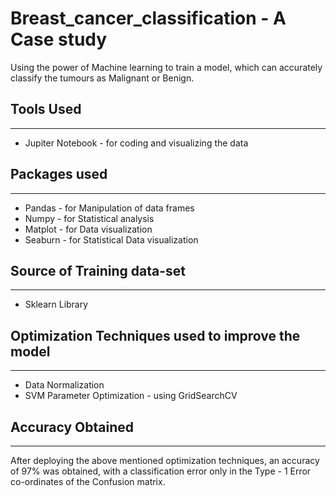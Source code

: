 # Breast_cancer_classification  - A Case study
Using the power of Machine learning to train a model, which can accurately classify the tumours as Malignant or Benign.

## Tools Used
---
* Jupiter Notebook - for coding and visualizing the data

## Packages used
---
* Pandas - for Manipulation of data frames
* Numpy - for Statistical analysis
* Matplot - for Data visualization
* Seaburn - for Statistical Data visualization

## Source of Training data-set
---
* Sklearn Library

## Optimization Techniques used to improve the model
---
* Data Normalization
* SVM Parameter Optimization - using GridSearchCV

## Accuracy Obtained
---
After deploying the above mentioned optimization techniques, an accuracy of 97% was obtained, with a classification error only in the Type - 1 Error co-ordinates of the Confusion matrix.
